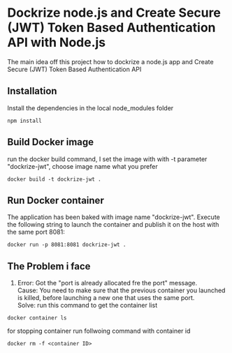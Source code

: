 Dockrize node.js and Create Secure (JWT) Token Based Authentication API with Node.js
=============

The main idea off this project how to dockrize a node.js app and Create Secure (JWT) Token Based Authentication API


Installation
-----------
Install the dependencies in the local node_modules folder
```
npm install
```
Build Docker image
------------------
run the docker build command, I set the image with with -t parameter "dockrize-jwt", choose image name what you prefer
```
docker build -t dockrize-jwt .
```
Run Docker container
--------------------
The application has been baked with image name "dockrize-jwt". Execute the following string to launch the container and publish it on the host with the same port 8081:
```
docker run -p 8081:8081 dockrize-jwt .
```
The Problem i face
------
1. Error: Got the "port is already allocated fre the port" message. <br>
   Cause: You need to make sure that the previous container you launched is killed, before launching a new one that uses the same port.
   <br>
   Solve:  run this command to get the container list
```
docker container ls
```
for stopping container run follwoing command with container id
```
docker rm -f <container ID>
```
